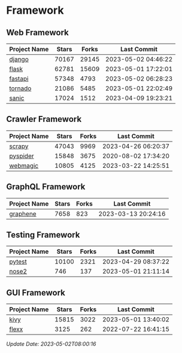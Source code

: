 # Framework

## Web Framework
| Project Name | Stars | Forks | Last Commit |
| ------------ | ----- | ----- | ----------- |
| [django](https://github.com/django/django) | 70167 | 29145 | 2023-05-02 04:46:22 |
| [flask](https://github.com/pallets/flask) | 62781 | 15609 | 2023-05-01 17:22:01 |
| [fastapi](https://github.com/tiangolo/fastapi) | 57348 | 4793 | 2023-05-02 06:28:23 |
| [tornado](https://github.com/tornadoweb/tornado) | 21086 | 5485 | 2023-05-01 22:02:49 |
| [sanic](https://github.com/sanic-org/sanic) | 17024 | 1512 | 2023-04-09 19:23:21 |

## Crawler Framework
| Project Name | Stars | Forks | Last Commit |
| ------------ | ----- | ----- | ----------- |
| [scrapy](https://github.com/scrapy/scrapy) | 47043 | 9969 | 2023-04-26 06:20:37 |
| [pyspider](https://github.com/binux/pyspider) | 15848 | 3675 | 2020-08-02 17:34:20 |
| [webmagic](https://github.com/code4craft/webmagic) | 10805 | 4125 | 2023-03-22 14:25:51 |

## GraphQL Framework
| Project Name | Stars | Forks | Last Commit |
| ------------ | ----- | ----- | ----------- |
| [graphene](https://github.com/graphql-python/graphene) | 7658 | 823 | 2023-03-13 20:24:16 |

## Testing Framework
| Project Name | Stars | Forks | Last Commit |
| ------------ | ----- | ----- | ----------- |
| [pytest](https://github.com/pytest-dev/pytest) | 10100 | 2321 | 2023-04-29 08:37:22 |
| [nose2](https://github.com/nose-devs/nose2) | 746 | 137 | 2023-05-01 21:11:14 |

## GUI Framework
| Project Name | Stars | Forks | Last Commit |
| ------------ | ----- | ----- | ----------- |
| [kivy](https://github.com/kivy/kivy) | 15815 | 3022 | 2023-05-01 13:40:02 |
| [flexx](https://github.com/flexxui/flexx) | 3125 | 262 | 2022-07-22 16:41:15 |

*Update Date: 2023-05-02T08:00:16*